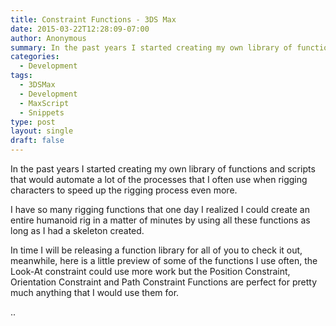 ```yaml
---
title: Constraint Functions - 3DS Max
date: 2015-03-22T12:28:09-07:00
author: Anonymous
summary: In the past years I started creating my own library of functions and scripts that would automate a lot of the processes that I often use when rigging characters to speed up the rigging process even more.
categories:
  - Development
tags:
  - 3DSMax
  - Development
  - MaxScript
  - Snippets
type: post
layout: single
draft: false
---
```


In the past years I started creating my own library of functions and scripts that would automate a lot of the processes that I often use when rigging characters to speed up the rigging process even more.

I have so many rigging functions that one day I realized I could create an entire humanoid rig in a matter of minutes by using all these functions as long as I had a skeleton created.

In time I will be releasing a function library for all of you to check it out, meanwhile, here is a little preview of some of the functions I use often, the Look-At constraint could use more work but the Position Constraint, Orientation Constraint and Path Constraint Functions are perfect for pretty much anything that I would use them for.

..

<script src="https://gist.github.com/pepetd/5a711703608c93e4f25e4bb102e59b71.js"></script>
